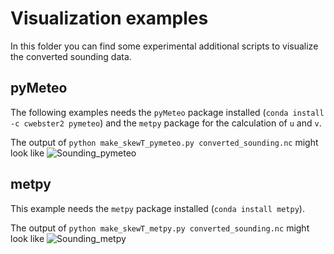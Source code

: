 # Visualization examples

In this folder you can find some experimental additional scripts to visualize the converted sounding data.

## pyMeteo

The following examples needs the `pyMeteo` package installed (`conda install -c cwebster2 pymeteo`) and the `metpy` package for the calculation of `u` and `v`.

The output of `python make_skewT_pymeteo.py converted_sounding.nc` might look like
![Sounding_pymeteo](visualizing/skewT_pymeteo.png?raw=true "Sounding visualization with pyMeteo")

## metpy

This example needs the `metpy` package installed (`conda install metpy`).

The output of `python make_skewT_metpy.py converted_sounding.nc` might look like
![Sounding_metpy](visualizing/skewT_metpy.png?raw=true "Sounding visualization with metpy")
